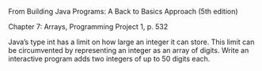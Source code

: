 From Building Java Programs: A Back to Basics Approach (5th edition)

Chapter 7: Arrays, Programming Project 1, p. 532

Java’s type int has a limit on how large an integer it can store. This limit can be circumvented by representing an integer as an array of digits. Write an interactive program adds two integers of up to 50 digits each.
